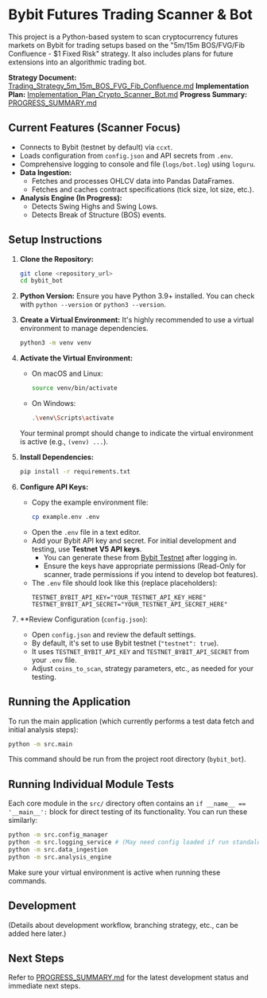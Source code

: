 # Bybit Futures Trading Scanner & Bot

This project is a Python-based system to scan cryptocurrency futures markets on Bybit for trading setups based on the "5m/15m BOS/FVG/Fib Confluence - $1 Fixed Risk" strategy. It also includes plans for future extensions into an algorithmic trading bot.

**Strategy Document:** [Trading_Strategy_5m_15m_BOS_FVG_Fib_Confluence.md](Trading_Strategy_5m_15m_BOS_FVG_Fib_Confluence.md)
**Implementation Plan:** [Implementation_Plan_Crypto_Scanner_Bot.md](Implementation_Plan_Crypto_Scanner_Bot.md)
**Progress Summary:** [PROGRESS_SUMMARY.md](PROGRESS_SUMMARY.md)

## Current Features (Scanner Focus)

*   Connects to Bybit (testnet by default) via `ccxt`.
*   Loads configuration from `config.json` and API secrets from `.env`.
*   Comprehensive logging to console and file (`logs/bot.log`) using `loguru`.
*   **Data Ingestion:**
    *   Fetches and processes OHLCV data into Pandas DataFrames.
    *   Fetches and caches contract specifications (tick size, lot size, etc.).
*   **Analysis Engine (In Progress):**
    *   Detects Swing Highs and Swing Lows.
    *   Detects Break of Structure (BOS) events.

## Setup Instructions

1.  **Clone the Repository:**
    ```bash
    git clone <repository_url>
    cd bybit_bot
    ```

2.  **Python Version:**
    Ensure you have Python 3.9+ installed. You can check with `python --version` or `python3 --version`.

3.  **Create a Virtual Environment:**
    It's highly recommended to use a virtual environment to manage dependencies.
    ```bash
    python3 -m venv venv
    ```

4.  **Activate the Virtual Environment:**
    *   On macOS and Linux:
        ```bash
        source venv/bin/activate
        ```
    *   On Windows:
        ```bash
        .\venv\Scripts\activate
        ```
    Your terminal prompt should change to indicate the virtual environment is active (e.g., `(venv) ...`).

5.  **Install Dependencies:**
    ```bash
    pip install -r requirements.txt
    ```

6.  **Configure API Keys:**
    *   Copy the example environment file:
        ```bash
        cp example.env .env
        ```
    *   Open the `.env` file in a text editor.
    *   Add your Bybit API key and secret. For initial development and testing, use **Testnet V5 API keys**.
        *   You can generate these from [Bybit Testnet](https://testnet.bybit.com) after logging in.
        *   Ensure the keys have appropriate permissions (Read-Only for scanner, trade permissions if you intend to develop bot features).
    *   The `.env` file should look like this (replace placeholders):
        ```env
        TESTNET_BYBIT_API_KEY="YOUR_TESTNET_API_KEY_HERE"
        TESTNET_BYBIT_API_SECRET="YOUR_TESTNET_API_SECRET_HERE"
        ```

7.  **Review Configuration (`config.json`):
    *   Open `config.json` and review the default settings.
    *   By default, it's set to use Bybit testnet (`"testnet": true`).
    *   It uses `TESTNET_BYBIT_API_KEY` and `TESTNET_BYBIT_API_SECRET` from your `.env` file.
    *   Adjust `coins_to_scan`, strategy parameters, etc., as needed for your testing.

## Running the Application

To run the main application (which currently performs a test data fetch and initial analysis steps):

```bash
python -m src.main
```

This command should be run from the project root directory (`bybit_bot`).

## Running Individual Module Tests

Each core module in the `src/` directory often contains an `if __name__ == '__main__':` block for direct testing of its functionality. You can run these similarly:

```bash
python -m src.config_manager
python -m src.logging_service # (May need config loaded if run standalone without context)
python -m src.data_ingestion
python -m src.analysis_engine
```

Make sure your virtual environment is active when running these commands.

## Development

(Details about development workflow, branching strategy, etc., can be added here later.)

## Next Steps

Refer to [PROGRESS_SUMMARY.md](PROGRESS_SUMMARY.md) for the latest development status and immediate next steps.